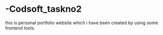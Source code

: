 # -Codsoft_taskno2
this is personal portfolio website which i have been created by using some frontend tools.
